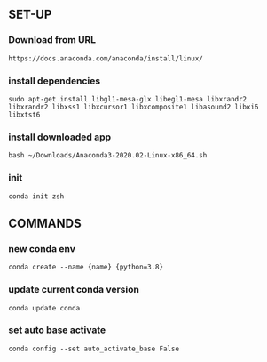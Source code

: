 ## SET-UP
### Download from URL
    https://docs.anaconda.com/anaconda/install/linux/
### install dependencies
    sudo apt-get install libgl1-mesa-glx libegl1-mesa libxrandr2 libxrandr2 libxss1 libxcursor1 libxcomposite1 libasound2 libxi6 libxtst6   
### install downloaded app
    bash ~/Downloads/Anaconda3-2020.02-Linux-x86_64.sh
### init
    conda init zsh

## COMMANDS
### new conda env
    conda create --name {name} {python=3.8}
### update current conda version
    conda update conda
    
### set auto base activate
    conda config --set auto_activate_base False
